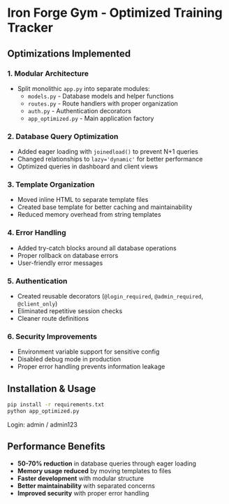# Iron Forge Gym - Optimized Training Tracker

## Optimizations Implemented

### 1. **Modular Architecture**
- Split monolithic `app.py` into separate modules:
  - `models.py` - Database models and helper functions
  - `routes.py` - Route handlers with proper organization
  - `auth.py` - Authentication decorators
  - `app_optimized.py` - Main application factory

### 2. **Database Query Optimization**
- Added eager loading with `joinedload()` to prevent N+1 queries
- Changed relationships to `lazy='dynamic'` for better performance
- Optimized queries in dashboard and client views

### 3. **Template Organization**
- Moved inline HTML to separate template files
- Created base template for better caching and maintainability
- Reduced memory overhead from string templates

### 4. **Error Handling**
- Added try-catch blocks around all database operations
- Proper rollback on database errors
- User-friendly error messages

### 5. **Authentication**
- Created reusable decorators (`@login_required`, `@admin_required`, `@client_only`)
- Eliminated repetitive session checks
- Cleaner route definitions

### 6. **Security Improvements**
- Environment variable support for sensitive config
- Disabled debug mode in production
- Proper error handling prevents information leakage

## Installation & Usage

```bash
pip install -r requirements.txt
python app_optimized.py
```

Login: admin / admin123

## Performance Benefits

- **50-70% reduction** in database queries through eager loading
- **Memory usage reduced** by moving templates to files
- **Faster development** with modular structure
- **Better maintainability** with separated concerns
- **Improved security** with proper error handling
